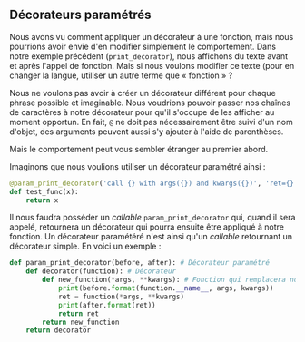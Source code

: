 ## Décorateurs paramétrés

Nous avons vu comment appliquer un décorateur à une fonction, mais nous pourrions avoir envie d'en modifier simplement le comportement.
Dans notre exemple précédent (`print_decorator`), nous affichons du texte avant et après l'appel de fonction. Mais si nous voulons modifier ce texte (pour en changer la langue, utiliser un autre terme que « fonction » ?

Nous ne voulons pas avoir à créer un décorateur différent pour chaque phrase possible et imaginable. Nous voudrions pouvoir passer nos chaînes de caractères à notre décorateur pour qu'il s'occupe de les afficher au moment opportun.
En fait, `@` ne doit pas nécessairement être suivi d'un nom d'objet, des arguments peuvent aussi s'y ajouter à l'aide de parenthèses.

Mais le comportement peut vous sembler étranger au premier abord.

Imaginons que nous voulions utiliser un décorateur paramétré ainsi :

```python
@param_print_decorator('call {} with args({}) and kwargs({})', 'ret={}')
def test_func(x):
    return x
```

Il nous faudra posséder un *callable* `param_print_decorator` qui, quand il sera appelé, retournera un décorateur qui pourra ensuite être appliqué à notre fonction.
Un décorateur paramétéré n'est ainsi qu'un *callable* retournant un décorateur simple.
En voici un exemple :

```python
def param_print_decorator(before, after): # Décorateur paramétré
    def decorator(function): # Décorateur
        def new_function(*args, **kwargs): # Fonction qui remplacera notre fonction décorée
            print(before.format(function.__name__, args, kwargs))
            ret = function(*args, **kwargs)
            print(after.format(ret))
            return ret
        return new_function
    return decorator
```
